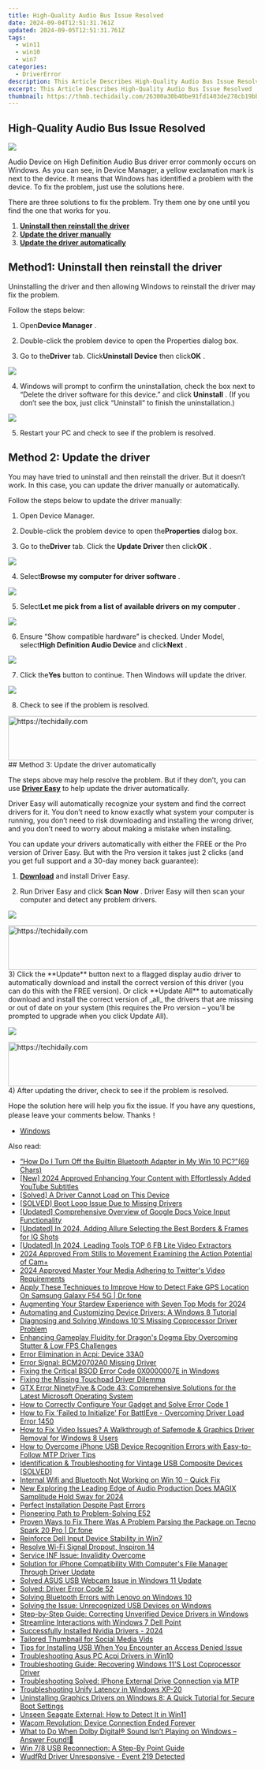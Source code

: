 ```yaml
---
title: High-Quality Audio Bus Issue Resolved
date: 2024-09-04T12:51:31.761Z
updated: 2024-09-05T12:51:31.761Z
tags:
  - win11
  - win10
  - win7
categories:
  - DriverError
description: This Article Describes High-Quality Audio Bus Issue Resolved
excerpt: This Article Describes High-Quality Audio Bus Issue Resolved
thumbnail: https://thmb.techidaily.com/26300a30b40be91fd1403de278cb19bb64bc0cc7c24d1ddb32b678a579f7aa1d.jpg
---
```


## High-Quality Audio Bus Issue Resolved

![](https://images.drivereasy.com/wp-content/uploads/2018/01/img_5a6c06dcb8671.jpg)

 Audio Device on High Definition Audio Bus driver error commonly occurs on Windows. As you can see, in Device Manager, a yellow exclamation mark is next to the device. It means that Windows has identified a problem with the device. To fix the problem, just use the solutions here.

 There are three solutions to fix the problem. Try them one by one until you find the one that works for you.

1. [**Uninstall then reinstall the driver**](https://sentrypc.7eer.net/dkpkgn)
2. [**Update the driver manually**](https://dreoaffiliateprogram.pxf.io/k0ezjl)
3. [**Update the driver automatically**](https://cowinaudio.pxf.io/pyx40e)

## Method1: Uninstall then reinstall the driver

 Uninstalling the driver and then allowing Windows to reinstall the driver may fix the problem.

Follow the steps below:

 1) Open**Device Manager** .

 2) Double-click the problem device to open the Properties dialog box.

 3) Go to the**Driver** tab. Click**Uninstall Device** then click**OK** .

![](https://images.drivereasy.com/wp-content/uploads/2018/01/img_5a6c0f384d664.png)

 4) Windows will prompt to confirm the uninstallation, check the box next to “Delete the driver software for this device.” and click **Uninstall**  . (If you don’t see the box, just click “Uninstall” to finish the uninstallation.)

![](https://images.drivereasy.com/wp-content/uploads/2018/01/img_5a6c0f78f110e.png)

5) Restart your PC and check to see if the problem is resolved.

##

## Method 2: Update the driver

 You may have tried to uninstall and then reinstall the driver. But it doesn’t work. In this case, you can update the driver manually or automatically.

Follow the steps below to update the driver manually:

1) Open Device Manager.

2) Double-click the problem device to open the**Properties** dialog box.

3) Go to the**Driver** tab. Click the **Update Driver** then click**OK** .

![](https://images.drivereasy.com/wp-content/uploads/2017/06/img_5938caede215f.png)

 4) Select**Browse my computer for driver software** .

![](https://images.drivereasy.com/wp-content/uploads/2017/06/img_5938cb48b4f49.png)

 5) Select**Let me pick from a list of available drivers on my computer** .

![](https://images.drivereasy.com/wp-content/uploads/2017/06/img_5938cb6e7ad74.png)

 6) Ensure “Show compatible hardware” is checked. Under Model, select**High Definition Audio Device** and click**Next** .

![](https://images.drivereasy.com/wp-content/uploads/2017/06/img_5938cb9e78218.png)

 7) Click the**Yes** button to continue. Then Windows will update the driver.

![](https://images.drivereasy.com/wp-content/uploads/2017/06/img_5938cc38bda1b.png)

8) Check to see if the problem is resolved.

<!-- affiliate ads begin -->
<a href="https://appsumo.8odi.net/c/5597632/2082539/7443" target="_top" id="2082539">
  <img src="//a.impactradius-go.com/display-ad/7443-2082539" border="0" alt="https://techidaily.com" width="728" height="90"/>
</a>
<img height="0" width="0" src="https://appsumo.8odi.net/i/5597632/2082539/7443" style="position:absolute;visibility:hidden;" border="0" />
<!-- affiliate ads end -->
## Method 3: Update the driver automatically

 The steps above may help resolve the problem. But if they don’t, you can use **[Driver Easy](https://tools.techidaily.com/drivereasy/download/)**  to help update the driver automatically.

 Driver Easy will automatically recognize your system and find the correct drivers for it. You don’t need to know exactly what system your computer is running, you don’t need to risk downloading and installing the wrong driver, and you don’t need to worry about making a mistake when installing.

 You can update your drivers automatically with either the FREE or the Pro version of Driver Easy. But with the Pro version it takes just 2 clicks (and you get full support and a 30-day money back guarantee):

 1) **[Download](https://tools.techidaily.com/drivereasy/download/)**   and install Driver Easy.

 2) Run Driver Easy and click **Scan Now** . Driver Easy will then scan your computer and detect any problem drivers.

![](https://images.drivereasy.com/wp-content/uploads/2018/01/img_5a6c113769dfc.jpg)

<!-- affiliate ads begin -->
<a href="https://appsumo.8odi.net/c/5597632/2130875/7443" target="_top" id="2130875">
  <img src="//a.impactradius-go.com/display-ad/7443-2130875" border="0" alt="https://techidaily.com" width="728" height="90"/>
</a>
<img height="0" width="0" src="https://appsumo.8odi.net/i/5597632/2130875/7443" style="position:absolute;visibility:hidden;" border="0" />
<!-- affiliate ads end -->
 3) Click the **Update** button next to a flagged display audio driver to automatically download and install the correct version of this driver (you can do this with the FREE version). Or click **Update All**  to automatically download and install the correct version of _all_   the drivers that are missing or out of date on your system (this requires the Pro version – you’ll be prompted to upgrade when you click Update All).

![](https://images.drivereasy.com/wp-content/uploads/2018/01/img_5a6c114ee0386.jpg)

<!-- affiliate ads begin -->
<a href="https://aligracehair.sjv.io/c/5597632/1896532/19272" target="_top" id="1896532">
  <img src="//a.impactradius-go.com/display-ad/19272-1896532" border="0" alt="https://techidaily.com" width="728" height="90"/>
</a>
<img height="0" width="0" src="https://aligracehair.sjv.io/i/5597632/1896532/19272" style="position:absolute;visibility:hidden;" border="0" />
<!-- affiliate ads end -->
 4) After updating the driver, check to see if the problem is resolved.

 Hope the solution here will help you fix the issue. If you have any questions, please leave your comments below. Thanks！

* [Windows](https://tools.techidaily.com/drivereasy/download/)

<ins class="adsbygoogle"
     style="display:block"
     data-ad-format="autorelaxed"
     data-ad-client="ca-pub-7571918770474297"
     data-ad-slot="1223367746"></ins>



<ins class="adsbygoogle"
     style="display:block"
     data-ad-client="ca-pub-7571918770474297"
     data-ad-slot="8358498916"
     data-ad-format="auto"
     data-full-width-responsive="true"></ins>

<span class="atpl-alsoreadstyle">Also read:</span>
<div><ul>
<li><a href="https://driver-error.techidaily.com/how-do-i-turn-off-the-builtin-bluetooth-adapter-in-my-win-10-pc69-chars/"><u>“How Do I Turn Off the Builtin Bluetooth Adapter in My Win 10 PC?”(69 Chars)</u></a></li>
<li><a href="https://facebook-video-share.techidaily.com/new-2024-approved-enhancing-your-content-with-effortlessly-added-youtube-subtitles/"><u>[New] 2024 Approved  Enhancing Your Content with Effortlessly Added YouTube Subtitles</u></a></li>
<li><a href="https://driver-error.techidaily.com/solved-a-driver-cannot-load-on-this-device/"><u>[Solved] A Driver Cannot Load on This Device</u></a></li>
<li><a href="https://driver-error.techidaily.com/solved-boot-loop-issue-due-to-missing-drivers/"><u>[SOLVED] Boot Loop Issue Due to Missing Drivers</u></a></li>
<li><a href="https://fox-access.techidaily.com/updated-comprehensive-overview-of-google-docs-voice-input-functionality/"><u>[Updated] Comprehensive Overview of Google Docs Voice Input Functionality</u></a></li>
<li><a href="https://instagram-clips.techidaily.com/updated-in-2024-adding-allure-selecting-the-best-borders-and-frames-for-ig-shots/"><u>[Updated] In 2024, Adding Allure  Selecting the Best Borders & Frames for IG Shots</u></a></li>
<li><a href="https://facebook-clips.techidaily.com/updated-in-2024-leading-tools-top-6-fb-lite-video-extractors/"><u>[Updated] In 2024, Leading Tools  TOP 6 FB Lite Video Extractors</u></a></li>
<li><a href="https://article-posts.techidaily.com/2024-approved-from-stills-to-movement-examining-the-action-potential-of-camplus/"><u>2024 Approved  From Stills to Movement  Examining the Action Potential of Cam+</u></a></li>
<li><a href="https://twitter-videos.techidaily.com/2024-approved-master-your-media-adhering-to-twitters-video-requirements/"><u>2024 Approved  Master Your Media  Adhering to Twitter's Video Requirements</u></a></li>
<li><a href="https://fake-location.techidaily.com/apply-these-techniques-to-improve-how-to-detect-fake-gps-location-on-samsung-galaxy-f54-5g-drfone-by-drfone-virtual-android/"><u>Apply These Techniques to Improve How to Detect Fake GPS Location On Samsung Galaxy F54 5G | Dr.fone</u></a></li>
<li><a href="https://screen-recording.techidaily.com/augmenting-your-stardew-experience-with-seven-top-mods-for-2024/"><u>Augmenting Your Stardew Experience with Seven Top Mods for 2024</u></a></li>
<li><a href="https://driver-install.techidaily.com/automating-and-customizing-device-drivers-a-windows-8-tutorial/"><u>Automating and Customizing Device Drivers: A Windows 8 Tutorial</u></a></li>
<li><a href="https://driver-error.techidaily.com/diagnosing-and-solving-windows-10s-missing-coprocessor-driver-problem/"><u>Diagnosing and Solving Windows 10'S Missing Coprocessor Driver Problem</u></a></li>
<li><a href="https://win-answers.techidaily.com/enhancing-gameplay-fluidity-for-dragons-dogma-eby-overcoming-stutter-and-low-fps-challenges/"><u>Enhancing Gameplay Fluidity for Dragon's Dogma Eby Overcoming Stutter & Low FPS Challenges</u></a></li>
<li><a href="https://driver-error.techidaily.com/error-elimination-in-acpi-device-33a0/"><u>Error Elimination in Acpi: Device 33A0</u></a></li>
<li><a href="https://driver-error.techidaily.com/error-signal-bcm20702a0-missing-driver/"><u>Error Signal: BCM20702A0 Missing Driver</u></a></li>
<li><a href="https://driver-error.techidaily.com/fixing-the-critical-bsod-error-code-0x0000007e-in-windows/"><u>Fixing the Critical BSOD Error Code 0X0000007E in Windows</u></a></li>
<li><a href="https://driver-error.techidaily.com/fixing-the-missing-touchpad-driver-dilemma/"><u>Fixing the Missing Touchpad Driver Dilemma</u></a></li>
<li><a href="https://driver-error.techidaily.com/gtx-error-ninetyfive-and-code-43-comprehensive-solutions-for-the-latest-microsoft-operating-system/"><u>GTX Error NinetyFive & Code 43: Comprehensive Solutions for the Latest Microsoft Operating System</u></a></li>
<li><a href="https://driver-error.techidaily.com/how-to-correctly-configure-your-gadget-and-solve-error-code-1/"><u>How to Correctly Configure Your Gadget and Solve Error Code 1</u></a></li>
<li><a href="https://driver-error.techidaily.com/how-to-fix-failed-to-initialize-for-battleye-overcoming-driver-load-error-1450/"><u>How to Fix 'Failed to Initialize' For BattlEye - Overcoming Driver Load Error 1450</u></a></li>
<li><a href="https://driver-error.techidaily.com/how-to-fix-video-issues-a-walkthrough-of-safemode-and-graphics-driver-removal-for-windows-8-users/"><u>How to Fix Video Issues? A Walkthrough of Safemode & Graphics Driver Removal for Windows 8 Users</u></a></li>
<li><a href="https://driver-error.techidaily.com/how-to-overcome-iphone-usb-device-recognition-errors-with-easy-to-follow-mtp-driver-tips/"><u>How to Overcome iPhone USB Device Recognition Errors with Easy-to-Follow MTP Driver Tips</u></a></li>
<li><a href="https://driver-error.techidaily.com/identification-and-troubleshooting-for-vintage-usb-composite-devices-solved/"><u>Identification & Troubleshooting for Vintage USB Composite Devices [SOLVED]</u></a></li>
<li><a href="https://driver-error.techidaily.com/internal-wifi-and-bluetooth-not-working-on-win-10-quick-fix/"><u>Internal Wifi and Bluetooth Not Working on Win 10 – Quick Fix</u></a></li>
<li><a href="https://audio-shaping.techidaily.com/new-exploring-the-leading-edge-of-audio-production-does-magix-samplitude-hold-sway-for-2024/"><u>New Exploring the Leading Edge of Audio Production Does MAGIX Samplitude Hold Sway for 2024</u></a></li>
<li><a href="https://driver-error.techidaily.com/perfect-installation-despite-past-errors/"><u>Perfect Installation Despite Past Errors</u></a></li>
<li><a href="https://driver-error.techidaily.com/pioneering-path-to-problem-solving-e52/"><u>Pioneering Path to Problem-Solving E52</u></a></li>
<li><a href="https://fix-guide.techidaily.com/proven-ways-to-fix-there-was-a-problem-parsing-the-package-on-tecno-spark-20-pro-drfone-by-drfone-fix-android-problems-fix-android-problems/"><u>Proven Ways to Fix There Was A Problem Parsing the Package on Tecno Spark 20 Pro | Dr.fone</u></a></li>
<li><a href="https://driver-error.techidaily.com/reinforce-dell-input-device-stability-in-win7/"><u>Reinforce Dell Input Device Stability in Win7</u></a></li>
<li><a href="https://driver-error.techidaily.com/resolve-wi-fi-signal-dropout-inspiron-14/"><u>Resolve Wi-Fi Signal Dropout, Inspiron 14</u></a></li>
<li><a href="https://driver-error.techidaily.com/service-inf-issue-invalidity-overcome/"><u>Service INF Issue: Invalidity Overcome</u></a></li>
<li><a href="https://driver-error.techidaily.com/solution-for-iphone-compatibility-with-computers-file-manager-through-driver-update/"><u>Solution for iPhone Compatibility With Computer's File Manager Through Driver Update</u></a></li>
<li><a href="https://driver-error.techidaily.com/solved-asus-usb-webcam-issue-in-windows-11-update/"><u>Solved ASUS USB Webcam Issue in Windows 11 Update</u></a></li>
<li><a href="https://driver-error.techidaily.com/solved-driver-error-code-52/"><u>Solved: Driver Error Code 52</u></a></li>
<li><a href="https://driver-error.techidaily.com/solving-bluetooth-errors-with-lenovo-on-windows-10/"><u>Solving Bluetooth Errors with Lenovo on Windows 10</u></a></li>
<li><a href="https://driver-error.techidaily.com/solving-the-issue-unrecognized-usb-devices-on-windows/"><u>Solving the Issue: Unrecognized USB Devices on Windows</u></a></li>
<li><a href="https://driver-error.techidaily.com/step-by-step-guide-correcting-unverified-device-drivers-in-windows/"><u>Step-by-Step Guide: Correcting Unverified Device Drivers in Windows</u></a></li>
<li><a href="https://driver-error.techidaily.com/streamline-interactions-with-windows-7-dell-point/"><u>Streamline Interactions with Windows 7 Dell Point</u></a></li>
<li><a href="https://driver-error.techidaily.com/successfully-installed-nvidia-drivers-2024/"><u>Successfully Installed Nvidia Drivers - 2024</u></a></li>
<li><a href="https://twitter-videos.techidaily.com/tailored-thumbnail-for-social-media-vids/"><u>Tailored Thumbnail for Social Media Vids</u></a></li>
<li><a href="https://driver-error.techidaily.com/tips-for-installing-usb-when-you-encounter-an-access-denied-issue/"><u>Tips for Installing USB When You Encounter an Access Denied Issue</u></a></li>
<li><a href="https://driver-error.techidaily.com/troubleshooting-asus-pc-acpi-drivers-in-win10/"><u>Troubleshooting Asus PC Acpi Drivers in Win10</u></a></li>
<li><a href="https://driver-error.techidaily.com/troubleshooting-guide-recovering-windows-11s-lost-coprocessor-driver/"><u>Troubleshooting Guide: Recovering Windows 11'S Lost Coprocessor Driver</u></a></li>
<li><a href="https://driver-error.techidaily.com/troubleshooting-solved-iphone-external-drive-connection-via-mtp/"><u>Troubleshooting Solved: IPhone External Drive Connection via MTP</u></a></li>
<li><a href="https://driver-error.techidaily.com/troubleshooting-unify-latency-in-windows-xp-20/"><u>Troubleshooting Unify Latency in Windows XP-20</u></a></li>
<li><a href="https://driver-error.techidaily.com/uninstalling-graphics-drivers-on-windows-8-a-quick-tutorial-for-secure-boot-settings/"><u>Uninstalling Graphics Drivers on Windows 8: A Quick Tutorial for Secure Boot Settings</u></a></li>
<li><a href="https://driver-error.techidaily.com/unseen-seagate-external-how-to-detect-it-in-win11/"><u>Unseen Seagate External: How to Detect It in Win11</u></a></li>
<li><a href="https://driver-error.techidaily.com/wacom-revolution-device-connection-ended-forever/"><u>Wacom Revolution: Device Connection Ended Forever</u></a></li>
<li><a href="https://driver-error.techidaily.com/what-to-do-when-dolby-digital-sound-isnt-playing-on-windows-answer-found/"><u>What to Do When Dolby Digital® Sound Isn’t Playing on Windows – Answer Found!🔧</u></a></li>
<li><a href="https://driver-error.techidaily.com/win-78-usb-reconnection-a-step-by-point-guide/"><u>Win 7/8 USB Reconnection: A Step-By Point Guide</u></a></li>
<li><a href="https://driver-error.techidaily.com/wudfrd-driver-unresponsive-event-219-detected/"><u>WudfRd Driver Unresponsive - Event 219 Detected</u></a></li>
</ul></div>
